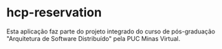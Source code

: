 # hcp-reservation

Esta aplicação faz parte do projeto integrado do curso de pós-graduação "Arquitetura de Software Distribuído" pela PUC Minas Virtual.
